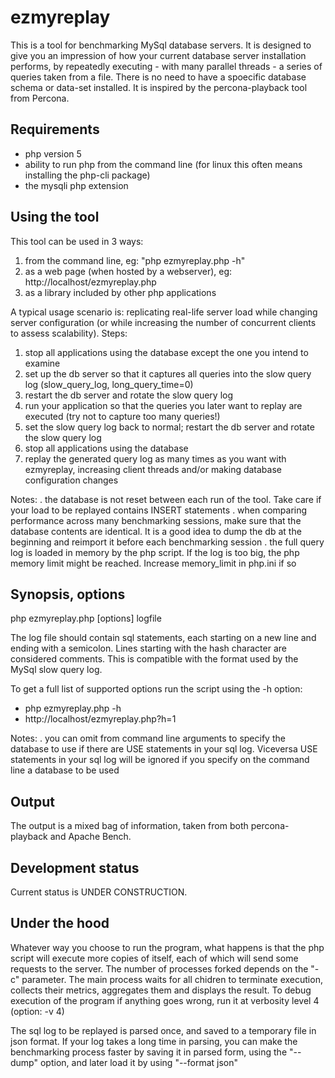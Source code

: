 ezmyreplay
==========

This is a tool for benchmarking MySql database servers.
It is designed to give you an impression of how your current database server
installation performs, by repeatedly executing - with many parallel threads - a
series of queries taken from a file.
There is no need to have a spoecific database schema or data-set installed.
It is inspired by the percona-playback tool from Percona.


Requirements
------------

- php version 5
- ability to run php from the command line (for linux this often means installing the php-cli package)
- the mysqli php extension


Using the tool
--------------

This tool can be used in 3 ways:
1. from the command line, eg: "php ezmyreplay.php -h"
2. as a web page (when hosted by a webserver), eg: http://localhost/ezmyreplay.php
3. as a library included by other php applications

A typical usage scenario is: replicating real-life server load while changing
server configuration (or while increasing the number of concurrent clients to
assess scalability).
Steps:
1. stop all applications using the database except the one you intend to examine
2. set up the db server so that it captures all queries into the slow query log (slow_query_log, long_query_time=0)
3. restart the db server and rotate the slow query log
4. run your application so that the queries you later want to replay are executed (try not to capture too many queries!)
5. set the slow query log back to normal; restart the db server and rotate the slow query log
6. stop all applications using the database
7. replay the generated query log as many times as you want with ezmyreplay,
   increasing client threads and/or making database configuration changes

Notes:
. the database is not reset between each run of the tool. Take care if your load
  to be replayed contains INSERT statements
. when comparing performance across many benchmarking sessions, make sure that the
  database contents are identical. It is a good idea to dump the db at the beginning
  and reimport it before each benchmarking session
. the full query log is loaded in memory by the php script. If the log is too big,
  the php memory limit might be reached. Increase memory_limit in php.ini if so


Synopsis, options
-----------------

php ezmyreplay.php [options] logfile

The log file should contain sql statements, each starting on a new line and ending with a semicolon.
Lines starting with the hash character are considered comments.
This is compatible with the format used by the MySql slow query log.

To get a full list of supported options run the script using the -h option:
* php ezmyreplay.php -h
* http://localhost/ezmyreplay.php?h=1

Notes:
. you can omit from command line arguments to specify the database to use if there
  are USE statements in your sql log. Viceversa USE statements in your sql log
  will be ignored if you specify on the command line  a database to be used


Output
------

The output is a mixed bag of information, taken from both percona-playback and
Apache Bench.


Development status
------------------

Current status is UNDER CONSTRUCTION.


Under the hood
--------------

Whatever way you choose to run the program, what happens is that the php script will
execute more copies of itself, each of which will send some requests to the server.
The number of processes forked depends on the "-c" parameter.
The main process waits for all chidren to terminate execution, collects their
metrics, aggregates them and displays the result.
To debug execution of the program if anything goes wrong, run it at verbosity level 4 (option: -v 4)

The sql log to be replayed is parsed once, and saved to a temporary file in json format.
If your log takes a long time in parsing, you can make the benchmarking process
faster by saving it in parsed form, using the "--dump" option, and later load
it by using "--format json"